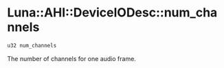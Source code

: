 # Luna::AHI::DeviceIODesc::num_channels

```c++
u32 num_channels
```

The number of channels for one audio frame. 

